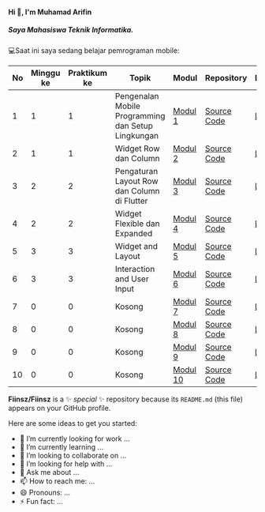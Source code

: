 #### Hi 👋, I'm Muhamad Arifin 
##### Saya Mahasiswa Teknik Informatika.

💻Saat ini saya sedang belajar pemrograman mobile:

| No  | Minggu ke | Praktikum ke | Topik                                      | Modul                                                                                                                                                          | Repository                                  | Laporan |
| --- | --------- | ------------ | ------------------------------------------ | -------------------------------------------------------------------------------------------------------------------------------------------------------------- | ------------------------------------------- | ------- |
| 1   | 1         | 1            | Pengenalan Mobile Programming dan Setup Lingkungan | [Modul 1](https://docs.google.com/document/d/1aVRJTNYvTpJY1oBlYQX1pxzbSQFfJ98n/edit?usp=sharing&ouid=104944616880503288967&rtpof=true&sd=true "Modul 01") | [Source Code](https://github.com/Fiinsz/Modul1-mobile) | [Laporan]() |
| 2   | 1         | 1            | Widget Row dan Column                       | [Modul 2](https://docs.google.com/document/d/1bAyuU6jrKHtkA4Xj5qt7JtetDfKI22JQ/edit?usp=sharing&ouid=104944616880503288967&rtpof=true&sd=true "Modul 02") | [Source Code](https://github.com/Fiinsz/modul2-mobile) | [Laporan]() |
| 3   | 2         | 2            | Pengaturan Layout Row dan Column di Flutter | [Modul 3](https://docs.google.com/document/d/1xG5zvKOgwrAXow-jxBnv22rApHQjhqTO/edit?usp=sharing&ouid=104944616880503288967&rtpof=true&sd=true "Modul 03") | [Source Code](https://github.com/Fiinsz/modul3-mobile) | [Laporan]() |
| 4   | 2         | 2            | Widget Flexible dan Expanded                | [Modul 4](https://docs.google.com/document/d/11raVMCJFUIHBD0Df23qXv1r68YZ6I8C1/edit?usp=sharing&ouid=104944616880503288967&rtpof=true&sd=true "Modul 04") | [Source Code](https://github.com/Fiinsz/modul4-mobile) | [Laporan]() |
| 5   | 3         | 3            | Widget and Layout                           | [Modul 5](https://drive.google.com/file/d/1nWLRYG5A2OiUiMmCheIh8Y4obzZDTIvn/view?usp=drive_link) | [Source Code](https://github.com/Fiinsz/modul5-mobile) | [Laporan]() |
| 6   | 3         | 3            | Interaction and User Input                  | [Modul 6](https://drive.google.com/file/d/1pjfjrqb8Q7deY4s8oxj03RKm_t17GJHV/view?usp=drive_link) | [Source Code]() | [Laporan]() |
| 7   | 0         | 0            | Kosong                                      | [Modul 7](https://drive.google.com/file/d/1-qfd18hEob5LcMq5ZG-tR0KLWC-J7EE4/view?usp=drive_link) | [Source Code]() | [Laporan]() |
| 8   | 0         | 0            | Kosong                                      | [Modul 8](https://drive.google.com/file/d/1pf3TbZnwtAzOZmYGN8kugOMqo4vYhuEb/view?usp=drive_link) | [Source Code]() | [Laporan]() |
| 9   | 0         | 0            | Kosong                                      | [Modul 9]() | [Source Code]() | [Laporan]() |
| 10  | 0         | 0            | Kosong                                      | [Modul 10]() | [Source Code]() | [Laporan]() |



**Fiinsz/Fiinsz** is a ✨ _special_ ✨ repository because its `README.md` (this file) appears on your GitHub profile.

Here are some ideas to get you started:

- 🔭 I’m currently looking for work ...
- 🌱 I’m currently learning ...
- 👯 I’m looking to collaborate on ...
- 🤔 I’m looking for help with ...
- 💬 Ask me about ...
- 📫 How to reach me: ...
- 😄 Pronouns: ...
- ⚡ Fun fact: ...
